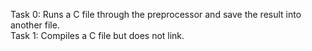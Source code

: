 Task 0: Runs a C file through the preprocessor and save the result into another file. <br>
Task 1: Compiles a C file but does not link. <br>

